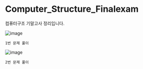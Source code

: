 # Computer_Structure_Finalexam
컴퓨터구조 기말고사 정리입니다.

![image](https://github.com/chihyeonWON/Computer_Structure_Finalexam/assets/58906858/8e9000b9-80cf-4e01-ae6a-0e5031b7e8c8)
```
1번 문제 풀이

```
![image](https://github.com/chihyeonWON/Computer_Structure_Finalexam/assets/58906858/4a3405aa-d429-4cf1-b5ac-4b7bd2b177a5)
```
2번 문제 풀이
```
